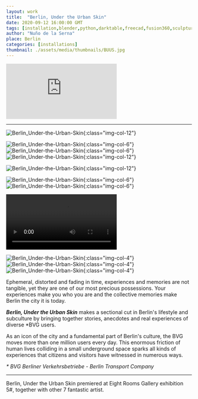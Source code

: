 ```yaml
---
layout: work
title:  "Berlin, Under the Urban Skin"
date: 2020-09-12 16:00:00 GMT
tags: [installation,blender,python,darktable,freecad,fusion360,sculpture,interactive,bvg,3Dprinting]
author: "Nuño de la Serna"
place: Berlin
categories: [installations]
thumbnail: ./assets/media/thumbnails/BUUS.jpg
---
```


<div class="video-responsive">
<iframe title="vimeo-player" src="https://player.vimeo.com/video/458506989" frameborder="0" allowfullscreen></iframe>
</div>

------

![Berlin_Under-the-Urban-Skin](./assets/media/img/BUUS_3.jpg){:class="img-col-12"}

![Berlin_Under-the-Urban-Skin](./assets/media/img/BUUS_1.jpg){:class="img-col-6"}![Berlin_Under-the-Urban-Skin](./assets/media/img/BUUS_4.jpg){:class="img-col-6"}
![Berlin_Under-the-Urban-Skin](./assets/media/img/BUUS_5.jpg){:class="img-col-12"}

![Berlin_Under-the-Urban-Skin](./assets/media/img/BUUS_2.jpg){:class="img-col-12"}

![Berlin_Under-the-Urban-Skin](./assets/media/img/BUUS_6.jpg){:class="img-col-6"}![Berlin_Under-the-Urban-Skin](./assets/media/img/BUUS_8.jpg){:class="img-col-6"}

<video controls>
   <source src="./assets/media/video/BUUS-promo_02.mp4" type="video/mp4" />
</video>

![Berlin_Under-the-Urban-Skin](./assets/media/img/BUUS_title_1.jpg){:class="img-col-4"}![Berlin_Under-the-Urban-Skin](./assets/media/img/BUUS_title_2.jpg){:class="img-col-4"}![Berlin_Under-the-Urban-Skin](./assets/media/img/BUUS_title_3.jpg){:class="img-col-4"}

Ephemeral, distorted and fading in time, experiences and memories are not tangible, yet they are one of our most precious possessions.
Your experiences make you who you are and the collective memories make Berlin the city it is today.

***Berlin, Under the Urban Skin*** makes a sectional cut in Berlin's lifestyle and subculture by bringing together stories, anecdotes and real experiences of diverse *BVG users.

As an icon of the city and a fundamental part of Berlin's culture, the BVG moves more than one million users every day. This enormous friction of human lives colliding in a small underground space sparks all kinds of experiences that citizens and visitors have witnessed in numerous ways.

*\* BVG Berliner Verkehrsbetriebe - Berlin Transport Company*

------

Berlin, Under the Urban Skin premiered at Eight Rooms Gallery exhibition 5#, together with other 7 fantastic artist.
